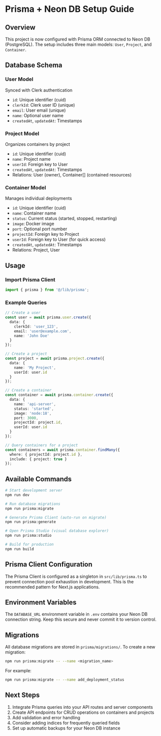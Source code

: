 # Prisma + Neon DB Setup Guide

## Overview
This project is now configured with Prisma ORM connected to Neon DB (PostgreSQL). The setup includes three main models: `User`, `Project`, and `Container`.

## Database Schema

### User Model
Synced with Clerk authentication
- `id`: Unique identifier (cuid)
- `clerkId`: Clerk user ID (unique)
- `email`: User email (unique)
- `name`: Optional user name
- `createdAt`, `updatedAt`: Timestamps

### Project Model
Organizes containers by project
- `id`: Unique identifier (cuid)
- `name`: Project name
- `userId`: Foreign key to User
- `createdAt`, `updatedAt`: Timestamps
- Relations: User (owner), Container[] (contained resources)

### Container Model
Manages individual deployments
- `id`: Unique identifier (cuid)
- `name`: Container name
- `status`: Current status (started, stopped, restarting)
- `image`: Docker image
- `port`: Optional port number
- `projectId`: Foreign key to Project
- `userId`: Foreign key to User (for quick access)
- `createdAt`, `updatedAt`: Timestamps
- Relations: Project, User

## Usage

### Import Prisma Client
```typescript
import { prisma } from '@/lib/prisma';
```

### Example Queries
```typescript
// Create a user
const user = await prisma.user.create({
  data: {
    clerkId: 'user_123',
    email: 'user@example.com',
    name: 'John Doe'
  }
});

// Create a project
const project = await prisma.project.create({
  data: {
    name: 'My Project',
    userId: user.id
  }
});

// Create a container
const container = await prisma.container.create({
  data: {
    name: 'api-server',
    status: 'started',
    image: 'node:18',
    port: 3000,
    projectId: project.id,
    userId: user.id
  }
});

// Query containers for a project
const containers = await prisma.container.findMany({
  where: { projectId: project.id },
  include: { project: true }
});
```

## Available Commands

```bash
# Start development server
npm run dev

# Run database migrations
npm run prisma:migrate

# Generate Prisma Client (auto-run on migrate)
npm run prisma:generate

# Open Prisma Studio (visual database explorer)
npm run prisma:studio

# Build for production
npm run build
```

## Prisma Client Configuration
The Prisma Client is configured as a singleton in `src/lib/prisma.ts` to prevent connection pool exhaustion in development. This is the recommended pattern for Next.js applications.

## Environment Variables
The `DATABASE_URL` environment variable in `.env` contains your Neon DB connection string. Keep this secure and never commit it to version control.

## Migrations
All database migrations are stored in `prisma/migrations/`. To create a new migration:

```bash
npm run prisma:migrate -- --name <migration_name>
```

For example:
```bash
npm run prisma:migrate -- --name add_deployment_status
```

## Next Steps
1. Integrate Prisma queries into your API routes and server components
2. Create API endpoints for CRUD operations on containers and projects
3. Add validation and error handling
4. Consider adding indices for frequently queried fields
5. Set up automatic backups for your Neon DB instance
